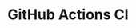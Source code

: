 # GitHub Actions CI


































































































































































































































































































































































































































































































































































































































































































































































































































































































































































































































































































































































































































































































































































































































































































































































































































































































































































































































































































































































































































































































































































































































































































































































